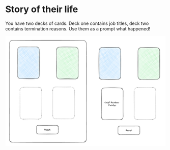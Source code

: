 # Story of their life

You have two decks of cards. Deck one contains job titles, deck two contains termination reasons. Use them as a prompt what happened!

![Card decks visualization](image.png)

